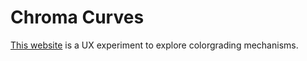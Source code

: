 # Chroma Curves

[This website](https://johannesvollmer.github.io/chroma-curves/) 
is a UX experiment to explore colorgrading mechanisms. 